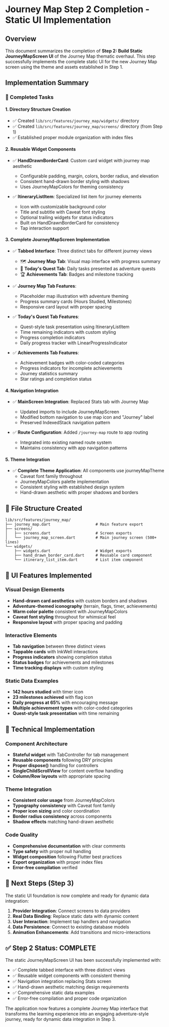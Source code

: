 # Journey Map Step 2 Completion - Static UI Implementation

## Overview
This document summarizes the completion of **Step 2: Build Static JourneyMapScreen UI** of the Journey Map thematic overhaul. This step successfully implements the complete static UI for the new Journey Map screen using the theme and assets established in Step 1.

## Implementation Summary

### 🎯 Completed Tasks

#### 1. Directory Structure Creation
- ✅ Created `lib/src/features/journey_map/widgets/` directory
- ✅ Created `lib/src/features/journey_map/screens/` directory (from Step 1)
- ✅ Established proper module organization with index files

#### 2. Reusable Widget Components
- ✅ **HandDrawnBorderCard**: Custom card widget with journey map aesthetic
  - Configurable padding, margin, colors, border radius, and elevation
  - Consistent hand-drawn border styling with shadows
  - Uses JourneyMapColors for theming consistency

- ✅ **ItineraryListItem**: Specialized list item for journey elements
  - Icon with customizable background color
  - Title and subtitle with Caveat font styling
  - Optional trailing widgets for status indicators
  - Built on HandDrawnBorderCard for consistency
  - Tap interaction support

#### 3. Complete JourneyMapScreen Implementation
- ✅ **Tabbed Interface**: Three distinct tabs for different journey views
  - 🗺️ **Journey Map Tab**: Visual map interface with progress summary
  - 🎯 **Today's Quest Tab**: Daily tasks presented as adventure quests
  - 🏆 **Achievements Tab**: Badges and milestone tracking

- ✅ **Journey Map Tab Features**:
  - Placeholder map illustration with adventure theming
  - Progress summary cards (Hours Studied, Milestones)
  - Responsive card layout with proper spacing

- ✅ **Today's Quest Tab Features**:
  - Quest-style task presentation using ItineraryListItem
  - Time remaining indicators with custom styling
  - Progress completion indicators
  - Daily progress tracker with LinearProgressIndicator

- ✅ **Achievements Tab Features**:
  - Achievement badges with color-coded categories
  - Progress indicators for incomplete achievements
  - Journey statistics summary
  - Star ratings and completion status

#### 4. Navigation Integration
- ✅ **MainScreen Integration**: Replaced Stats tab with Journey Map
  - Updated imports to include JourneyMapScreen
  - Modified bottom navigation to use map icon and "Journey" label
  - Preserved IndexedStack navigation pattern

- ✅ **Route Configuration**: Added `/journey-map` route to app routing
  - Integrated into existing named route system
  - Maintains consistency with app navigation patterns

#### 5. Theme Integration
- ✅ **Complete Theme Application**: All components use journeyMapTheme
  - Caveat font family throughout
  - JourneyMapColors palette implementation
  - Consistent styling with established design system
  - Hand-drawn aesthetic with proper shadows and borders

## 📁 File Structure Created

```
lib/src/features/journey_map/
├── journey_map.dart                    # Main feature export
├── screens/
│   ├── screens.dart                    # Screen exports
│   └── journey_map_screen.dart         # Main journey screen (500+ lines)
└── widgets/
    ├── widgets.dart                    # Widget exports
    ├── hand_drawn_border_card.dart     # Reusable card component
    └── itinerary_list_item.dart        # List item component
```

## 🎨 UI Features Implemented

### Visual Design Elements
- **Hand-drawn card aesthetics** with custom borders and shadows
- **Adventure-themed iconography** (terrain, flags, timer, achievements)
- **Warm color palette** consistent with JourneyMapColors
- **Caveat font styling** throughout for whimsical feel
- **Responsive layout** with proper spacing and padding

### Interactive Elements
- **Tab navigation** between three distinct views
- **Tappable cards** with InkWell interactions
- **Progress indicators** showing completion status
- **Status badges** for achievements and milestones
- **Time tracking displays** with custom styling

### Static Data Examples
- **142 hours studied** with timer icon
- **23 milestones achieved** with flag icon
- **Daily progress at 65%** with encouraging message
- **Multiple achievement types** with color-coded categories
- **Quest-style task presentation** with time remaining

## 🔧 Technical Implementation

### Component Architecture
- **Stateful widget** with TabController for tab management
- **Reusable components** following DRY principles
- **Proper dispose()** handling for controllers
- **SingleChildScrollView** for content overflow handling
- **Column/Row layouts** with appropriate spacing

### Theme Integration
- **Consistent color usage** from JourneyMapColors
- **Typography consistency** with Caveat font family
- **Proper icon sizing** and color coordination
- **Border radius consistency** across components
- **Shadow effects** matching hand-drawn aesthetic

### Code Quality
- **Comprehensive documentation** with clear comments
- **Type safety** with proper null handling
- **Widget composition** following Flutter best practices
- **Export organization** with proper index files
- **Error-free compilation** verified

## 🎯 Next Steps (Step 3)

The static UI foundation is now complete and ready for dynamic data integration:

1. **Provider Integration**: Connect screens to data providers
2. **Real Data Binding**: Replace static data with dynamic content
3. **User Interaction**: Implement tap handlers and navigation
4. **Data Persistence**: Connect to existing database models
5. **Animation Enhancements**: Add transitions and micro-interactions

## ✅ Step 2 Status: COMPLETE

The static JourneyMapScreen UI has been successfully implemented with:
- ✅ Complete tabbed interface with three distinct views
- ✅ Reusable widget components with consistent theming
- ✅ Navigation integration replacing Stats screen
- ✅ Hand-drawn aesthetic matching design requirements
- ✅ Comprehensive static data examples
- ✅ Error-free compilation and proper code organization

The application now features a complete Journey Map interface that transforms the learning experience into an engaging adventure-style journey, ready for dynamic data integration in Step 3.
